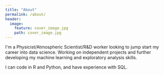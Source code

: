 ```yaml
---
title: "About"
permalink: /about/
header:
  image:
    feature: cover_image.jpg
    path: cover_image.jpg
---
```


I'm a Physicist/Atmospheric Scientist/R&D worker looking to jump start my career into data science. Working on independent projects and further developing my machine learning and exploratory analysis skills.

I can code in R and Python, and have experience with SQL.
